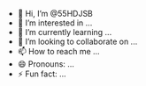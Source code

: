 - 👋 Hi, I’m @55HDJSB
- 👀 I’m interested in ...
- 🌱 I’m currently learning ...
- 💞️ I’m looking to collaborate on ...
- 📫 How to reach me ...
- 😄 Pronouns: ...
- ⚡ Fun fact: ...

<!---
55HDJSB/55HDJSB is a ✨ special ✨ repository because its `README.md` (this file) appears on your GitHub profile.
You can click the Preview link to take a look at your changes.
--->
